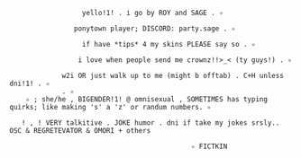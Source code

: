                       yello!1! . i go by ROY and SAGE . ✧

                    ponytown player; DISCORD: party.sage . ✧

                      if have *tips* 4 my skins PLEASE say so . ✧ 

                     i love when people send me crownz!!>_< (ty guys!) . ✧

                 w2i OR just walk up to me (might b offtab) . C+H unless dni!1! . ✧
                 . ✧
        ✧ ; she/he , BIGENDER!1! @ omnisexual , SOMETIMES has typing quirks; like making 's' a 'z' or randum numbers. ✧ 
        
       ! , ! VERY talkitive . JOKE humor . dni if take my jokes srsly.. OSC & REGRETEVATOR & OMORI + others

                                                 ✧ FICTKIN
